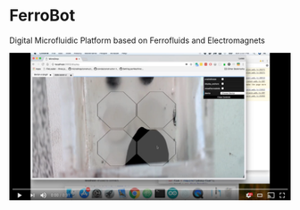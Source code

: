 # FerroBot
Digital Microfluidic Platform based on Ferrofluids and Electromagnets

[![Watch the video](https://raw.githubusercontent.com/Lucaszw/FerroBot/master/Screen%20Shot%202018-03-04%20at%202.26.21%20PM.png)](https://youtu.be/Wse2lJi29aE)


